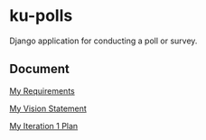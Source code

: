 # ku-polls
Django application for conducting a poll or survey.

## Document
[My Requirements](../../wiki/Requirements)

[My Vision Statement](../../wiki/Vision%20Statement)

[My Iteration 1 Plan](../../wiki/Iteration%201%20Plan)
